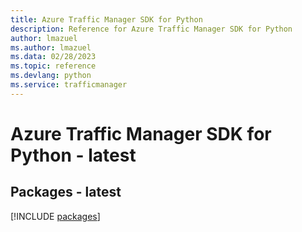 ```yaml
---
title: Azure Traffic Manager SDK for Python
description: Reference for Azure Traffic Manager SDK for Python
author: lmazuel
ms.author: lmazuel
ms.data: 02/28/2023
ms.topic: reference
ms.devlang: python
ms.service: trafficmanager
---
```

# Azure Traffic Manager SDK for Python - latest
## Packages - latest
[!INCLUDE [packages](traffic-manager-index.md)]